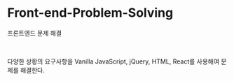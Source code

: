 # Front-end-Problem-Solving
프론트엔드 문제 해결

<br>

다양한 상황의 요구사항을 Vanilla JavaScript, jQuery, HTML, React를 사용해여 문제를 해결한다.
